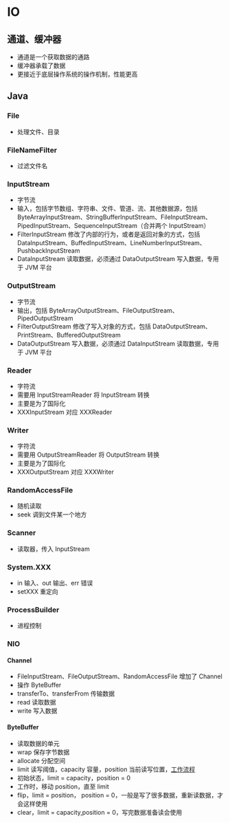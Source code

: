 # IO

## 通道、缓冲器

- 通道是一个获取数据的通路
- 缓冲器承载了数据
- 更接近于底层操作系统的操作机制，性能更高

## Java

### File

- 处理文件、目录

### FileNameFilter

- 过滤文件名

### InputStream

- 字节流
- 输入，包括字节数组、字符串、文件、管道、流、其他数据源，包括 ByteArrayInputStream、StringBufferInputStream、FileInputStream、PipedInputStream、SequenceInputStream（合并两个 InputStream）
- FilterInputStream 修改了内部的行为，或者是返回对象的方式，包括 DataInputStream、BuffedInputStream、LineNumberInputStream、PushbackInputStream
- DataInputStream 读取数据，必须通过 DataOutputStream 写入数据，专用于 JVM 平台

### OutputStream

- 字节流
- 输出，包括 ByteArrayOutputStream、FileOutputStream、PipedOutputStream
- FilterOutputStream 修改了写入对象的方式，包括 DataOutputStream、PrintStream、BufferedOutputStream
- DataOutputStream 写入数据，必须通过 DataInputStream 读取数据，专用于 JVM 平台

### Reader

- 字符流
- 需要用 InputStreamReader 将 InputStream 转换
- 主要是为了国际化
- XXXInputStream 对应 XXXReader

### Writer

- 字符流
- 需要用 OutputStreamReader 将 OutputStream 转换
- 主要是为了国际化
- XXXOutputStream 对应 XXXWriter

### RandomAccessFile

- 随机读取
- seek 调到文件某一个地方

### Scanner 

- 读取器，传入 InputStream

### System.XXX

- in 输入、out 输出、err 错误
- setXXX 重定向

### ProcessBuilder

- 进程控制

### NIO

#### Channel

- FileInputStream、FileOutputStream、RandomAccessFile 增加了 Channel
- 操作 ByteBuffer 
- transferTo、transferFrom 传输数据
- read 读取数据
- write 写入数据

#### ByteBuffer

- 读取数据的单元
- wrap 保存字节数据
- allocate 分配空间
- limit 读写阈值，capacity 容量，position 当前读写位置，[工作流程](https://blog.csdn.net/u013096088/article/details/78638245)
- 初始状态，limit = capacity，position = 0
- 工作时，移动 position，直至 limit
- flip，limit = position， position = 0，一般是写了很多数据，重新读数据，才会这样使用
- clear，limit = capacity,position = 0，写完数据准备读会使用